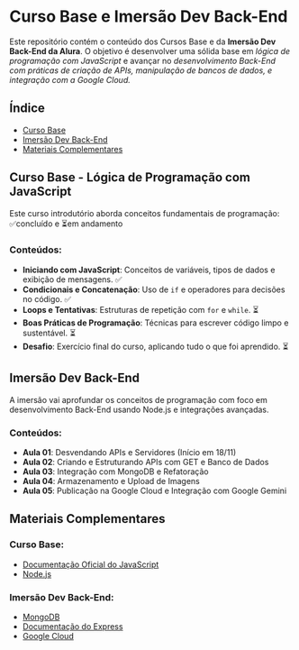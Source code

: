 # Curso Base e Imersão Dev Back-End

Este repositório contém o conteúdo dos Cursos Base e da **Imersão Dev Back-End da Alura**. O objetivo é desenvolver uma sólida base em *lógica de programação com JavaScript* e avançar no *desenvolvimento Back-End com práticas de criação de APIs, manipulação de bancos de dados, e integração com a Google Cloud.*

## Índice
- [Curso Base](#curso-base)
- [Imersão Dev Back-End](#imersão-dev-back-end)
- [Materiais Complementares](#materiais-complementares)

## Curso Base - Lógica de Programação com JavaScript

Este curso introdutório aborda conceitos fundamentais de programação: ✅concluído e ⏳em andamento

### Conteúdos:
- **Iniciando com JavaScript**: Conceitos de variáveis, tipos de dados e exibição de mensagens. ✅
- **Condicionais e Concatenação**: Uso de `if` e operadores para decisões no código. ✅
- **Loops e Tentativas**: Estruturas de repetição com `for` e `while`. ⏳
- **Boas Práticas de Programação**: Técnicas para escrever código limpo e sustentável. ⏳
- **Desafio**: Exercício final do curso, aplicando tudo o que foi aprendido. ⏳

## Imersão Dev Back-End

A imersão vai aprofundar os conceitos de programação com foco em desenvolvimento Back-End usando Node.js e integrações avançadas.

### Conteúdos:
- **Aula 01**: Desvendando APIs e Servidores (Início em 18/11)
- **Aula 02**: Criando e Estruturando APIs com GET e Banco de Dados
- **Aula 03**: Integração com MongoDB e Refatoração
- **Aula 04**: Armazenamento e Upload de Imagens
- **Aula 05**: Publicação na Google Cloud e Integração com Google Gemini

## Materiais Complementares

### Curso Base:
- [Documentação Oficial do JavaScript](https://developer.mozilla.org/pt-BR/docs/Web/JavaScript/Guide)
- [Node.js](https://nodejs.org/en/)

### Imersão Dev Back-End:
- [MongoDB](https://www.mongodb.com/docs/)
- [Documentação do Express](https://expressjs.com/)
- [Google Cloud](https://cloud.google.com/docs)
